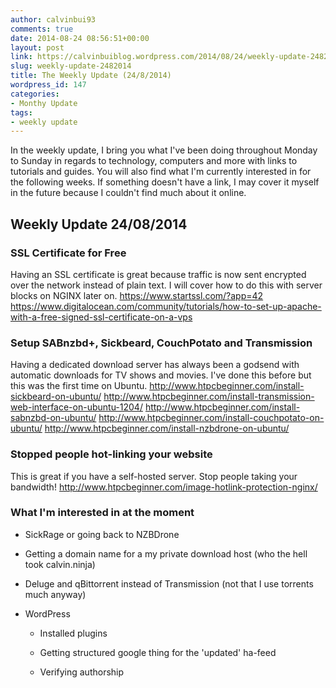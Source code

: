 ```yaml
---
author: calvinbui93
comments: true
date: 2014-08-24 08:56:51+00:00
layout: post
link: https://calvinbuiblog.wordpress.com/2014/08/24/weekly-update-2482014/
slug: weekly-update-2482014
title: The Weekly Update (24/8/2014)
wordpress_id: 147
categories:
- Monthy Update
tags:
- weekly update
---
```


In the weekly update, I bring you what I've been doing throughout Monday to Sunday in regards to technology, computers and more with links to tutorials and guides. You will also find what I'm currently interested in for the following weeks. If something doesn't have a link, I may cover it myself in the future because I couldn't find much about it online. <!-- more -->


## Weekly Update 24/08/2014




### SSL Certificate for Free


Having an SSL certificate is great because traffic is now sent encrypted over the network instead of plain text. I will cover how to do this with server blocks on NGINX later on. https://www.startssl.com/?app=42 https://www.digitalocean.com/community/tutorials/how-to-set-up-apache-with-a-free-signed-ssl-certificate-on-a-vps


### Setup SABnzbd+, Sickbeard, CouchPotato and Transmission


Having a dedicated download server has always been a godsend with automatic downloads for TV shows and movies. I've done this before but this was the first time on Ubuntu. http://www.htpcbeginner.com/install-sickbeard-on-ubuntu/ http://www.htpcbeginner.com/install-transmission-web-interface-on-ubuntu-1204/ http://www.htpcbeginner.com/install-sabnzbd-on-ubuntu/ http://www.htpcbeginner.com/install-couchpotato-on-ubuntu/ http://www.htpcbeginner.com/install-nzbdrone-on-ubuntu/


### Stopped people hot-linking your website


This is great if you have a self-hosted server. Stop people taking your bandwidth! http://www.htpcbeginner.com/image-hotlink-protection-nginx/


### What I'm interested in at the moment





	
  * SickRage or going back to NZBDrone

	
  * Getting a domain name for a my private download host (who the hell took calvin.ninja)

	
  * Deluge and qBittorrent instead of Transmission (not that I use torrents much anyway)

	
  * WordPress

	
    * Installed plugins

	
    * Getting structured google thing for the 'updated' ha-feed

	
    * Verifying authorship





